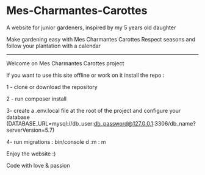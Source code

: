 # Mes-Charmantes-Carottes

A website for junior gardeners, inspired by my 5 years old daughter

Make gardening easy with Mes Charmantes Carottes
Respect seasons and follow your plantation with a calendar 

___________________________________________________________________
Welcome on Mes Charmantes Carottes project

If you want to use this site offline or work on it install the repo :

1 - clone or download the repository

2 - run composer install

3- create a .env.local file at the root of the project and configure your database (DATABASE_URL=mysql://db_user:db_password@127.0.0.1:3306/db_name?serverVersion=5.7)

4- run migrations : bin/console d :m : m

Enjoy the website :)

Code with love & passion

